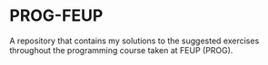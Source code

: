 # PROG-FEUP
A repository that contains my solutions to the suggested exercises throughout the programming course taken at FEUP (PROG).
